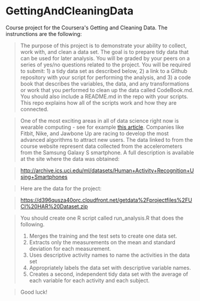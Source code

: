 GettingAndCleaningData
======================
Course project for the Coursera's Getting and Cleaning Data. The instrunctions are the following:

>The purpose of this project is to demonstrate your ability to collect, work with, and clean a data
set. The goal is to prepare tidy data that can be used for later analysis. You will be graded by your
peers on a series of yes/no questions related to the project. You will be required to submit: 1) a
tidy data set as described below, 2) a link to a Github repository with your script for performing the
analysis, and 3) a code book that describes the variables, the data, and any transformations or work
that you performed to clean up the data called CodeBook.md. You should also include a README.md in the
repo with your scripts. This repo explains how all of the scripts work and how they are connected.

>One of the most exciting areas in all of data science right now is wearable computing - see for example
[this article](http://www.insideactivitytracking.com/data-science-activity-tracking-and-the-battle-for-the-worlds-top-sports-brand/).
Companies like Fitbit, Nike, and Jawbone Up are racing to develop the most advanced
algorithms to attract new users. The data linked to from the course website represent data collected from
the accelerometers from the Samsung Galaxy S smartphone. A full description is available at the site where
the data was obtained:

>http://archive.ics.uci.edu/ml/datasets/Human+Activity+Recognition+Using+Smartphones

>Here are the data for the project:

>https://d396qusza40orc.cloudfront.net/getdata%2Fprojectfiles%2FUCI%20HAR%20Dataset.zip

>You should create one R script called run_analysis.R that does the following.
>1. Merges the training and the test sets to create one data set.
>2. Extracts only the measurements on the mean and standard deviation for each measurement.
>3. Uses descriptive activity names to name the activities in the data set
>4. Appropriately labels the data set with descriptive variable names.
>5. Creates a second, independent tidy data set with the average of each variable for each activity and each subject.

>Good luck!


